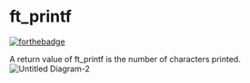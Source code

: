 # ft_printf

[![forthebadge](https://forthebadge.com/images/badges/made-with-c.svg)](https://forthebadge.com)

A return value of ft_printf is the number of characters printed.
![Untitled Diagram-2](https://user-images.githubusercontent.com/73845925/156936771-ba44ea02-8823-4ddc-90f8-c1a635cc0c42.png)
